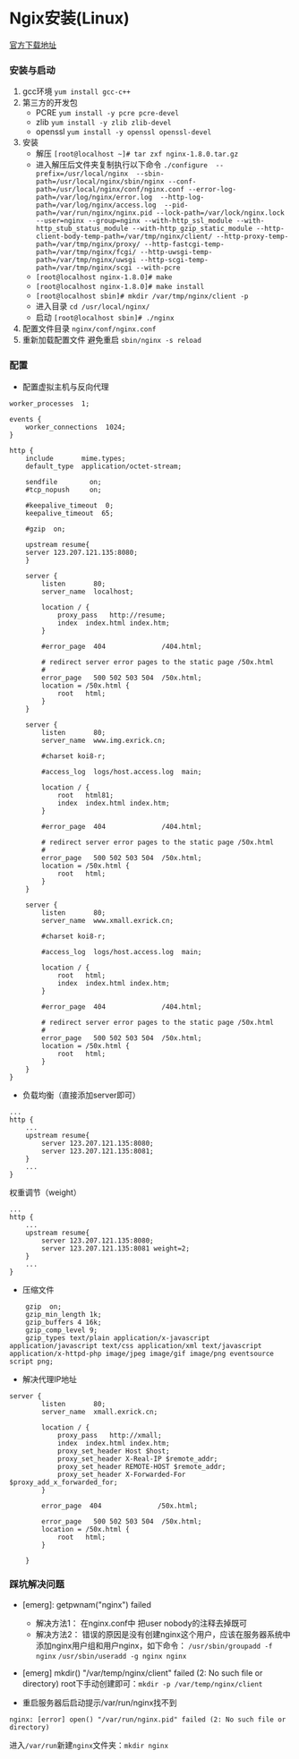 # Ngix安装(Linux) 

[官方下载地址](http://nginx.org/en/download.html)

### 安装与启动

1. gcc环境 `yum install gcc-c++`
2. 第三方的开发包
    - PCRE `yum install -y pcre pcre-devel`
    - zlib `yum install -y zlib zlib-devel`
    - openssl `yum install -y openssl openssl-devel`
3. 安装
    - 解压 `[root@localhost ~]# tar zxf nginx-1.8.0.tar.gz`
    - 进入解压后文件夹复制执行以下命令
    `./configure  --prefix=/usr/local/nginx  --sbin-path=/usr/local/nginx/sbin/nginx --conf-path=/usr/local/nginx/conf/nginx.conf --error-log-path=/var/log/nginx/error.log  --http-log-path=/var/log/nginx/access.log  --pid-path=/var/run/nginx/nginx.pid --lock-path=/var/lock/nginx.lock  --user=nginx --group=nginx --with-http_ssl_module --with-http_stub_status_module --with-http_gzip_static_module --http-client-body-temp-path=/var/tmp/nginx/client/ --http-proxy-temp-path=/var/tmp/nginx/proxy/ --http-fastcgi-temp-path=/var/tmp/nginx/fcgi/ --http-uwsgi-temp-path=/var/tmp/nginx/uwsgi --http-scgi-temp-path=/var/tmp/nginx/scgi --with-pcre`
    - `[root@localhost nginx-1.8.0]# make`
    - `[root@localhost nginx-1.8.0]# make install`
    - `[root@localhost sbin]# mkdir /var/tmp/nginx/client -p`
    - 进入目录 `cd /usr/local/nginx/` 
    - 启动 `[root@localhost sbin]# ./nginx`
4. 配置文件目录 
`nginx/conf/nginx.conf`
5. 重新加载配置文件 避免重启
`sbin/nginx -s reload`

### 配置

- 配置虚拟主机与反向代理
```
worker_processes  1;

events {
    worker_connections  1024;
}

http {
    include       mime.types;
    default_type  application/octet-stream;

    sendfile        on;
    #tcp_nopush     on;

    #keepalive_timeout  0;
    keepalive_timeout  65;

    #gzip  on;

    upstream resume{
	server 123.207.121.135:8080;
    }

    server {
        listen       80;
        server_name  localhost;

        location / {
            proxy_pass   http://resume;
            index  index.html index.htm;
        }

        #error_page  404              /404.html;

        # redirect server error pages to the static page /50x.html
        #
        error_page   500 502 503 504  /50x.html;
        location = /50x.html {
            root   html;
        }
    }

    server {
        listen       80;
        server_name  www.img.exrick.cn;

        #charset koi8-r;

        #access_log  logs/host.access.log  main;

        location / {
            root   html81;
            index  index.html index.htm;
        }

        #error_page  404              /404.html;

        # redirect server error pages to the static page /50x.html
        #
        error_page   500 502 503 504  /50x.html;
        location = /50x.html {
            root   html;
        }
    }

    server {
        listen       80;
        server_name  www.xmall.exrick.cn;

        #charset koi8-r;

        #access_log  logs/host.access.log  main;

        location / {
            root   html;
            index  index.html index.htm;
        }

        #error_page  404              /404.html;

        # redirect server error pages to the static page /50x.html
        #
        error_page   500 502 503 504  /50x.html;
        location = /50x.html {
            root   html;
        }
    }
}
``` 

- 负载均衡（直接添加server即可）
```
...
http {
    ...
    upstream resume{
        server 123.207.121.135:8080;
        server 123.207.121.135:8081;
    } 
    ...
}
``` 
权重调节（weight）
```
...
http {
    ...
    upstream resume{
        server 123.207.121.135:8080;
        server 123.207.121.135:8081 weight=2;
    } 
    ...
}
``` 

- 压缩文件
```
    gzip  on;
    gzip_min_length 1k;
    gzip_buffers 4 16k;
    gzip_comp_level 9;
    gzip_types text/plain application/x-javascript application/javascript text/css application/xml text/javascript application/x-httpd-php image/jpeg image/gif image/png eventsource script png;
```

- 解决代理IP地址
```
server {
        listen       80;
        server_name  xmall.exrick.cn;

        location / {
            proxy_pass   http://xmall;
            index  index.html index.htm;
	        proxy_set_header Host $host;
	        proxy_set_header X-Real-IP $remote_addr;
	        proxy_set_header REMOTE-HOST $remote_addr;
            proxy_set_header X-Forwarded-For $proxy_add_x_forwarded_for;
        }

        error_page  404              /50x.html;

        error_page   500 502 503 504  /50x.html;
        location = /50x.html {
            root   html;
        }

    }
```
### 踩坑解决问题
- [emerg]: getpwnam("nginx") failed

    - 解决方法1：
      在nginx.conf中 把user nobody的注释去掉既可
    - 解决方法2：
      错误的原因是没有创建nginx这个用户，应该在服务器系统中添加nginx用户组和用户nginx，如下命令：
`/usr/sbin/groupadd -f nginx`
`/usr/sbin/useradd -g nginx nginx`
- [emerg] mkdir() "/var/temp/nginx/client" failed (2: No such file or directory)
root下手动创建即可：`mkdir -p /var/temp/nginx/client`
- 重启服务器后启动提示/var/run/nginx找不到
```
nginx: [error] open() "/var/run/nginx.pid" failed (2: No such file or directory)
```
进入`/var/run`新建`nginx`文件夹：`mkdir nginx`
